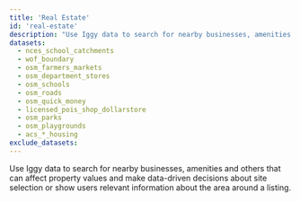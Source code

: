 ```yaml
---
title: 'Real Estate'
id: 'real-estate'
description: "Use Iggy data to search for nearby businesses, amenities and others that can affect property values and make data-driven decisions about site selection or show users relevant information about the area around a listing."
datasets:
  - nces_school_catchments
  - wof_boundary
  - osm_farmers_markets
  - osm_department_stores
  - osm_schools
  - osm_roads
  - osm_quick_money
  - licensed_pois_shop_dollarstore
  - osm_parks
  - osm_playgrounds
  - acs_*_housing
exclude_datasets:
---
```


Use Iggy data to search for nearby businesses, amenities and others that can affect property values and make data-driven decisions about site selection or show users relevant information about the area around a listing.
